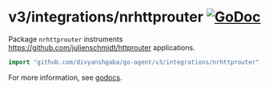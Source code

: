 # v3/integrations/nrhttprouter [![GoDoc](https://godoc.org/github.com/divyanshgaba/go-agent/v3/integrations/nrhttprouter?status.svg)](https://godoc.org/github.com/divyanshgaba/go-agent/v3/integrations/nrhttprouter)

Package `nrhttprouter` instruments https://github.com/julienschmidt/httprouter applications.

```go
import "github.com/divyanshgaba/go-agent/v3/integrations/nrhttprouter"
```

For more information, see
[godocs](https://godoc.org/github.com/divyanshgaba/go-agent/v3/integrations/nrhttprouter).
